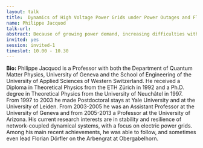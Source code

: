 ```yaml
---
layout: talk
title:  Dynamics of High Voltage Power Grids under Power Outages and Fluctuations
name: Philippe Jacquod 
talk-url: 
abstract: Because of growing power demand, increasing difficulties with grid upgrades, and the emergence of intermittent new renewable energy sources, electric power systems are more and more often operated closer to their maximal capacity. The increasing penetration of new renewable energy sources furthermore reduces the overall mechanical inertia available. All this raises important grid stability issues over short to medium time scales, which can be answered only through in-depth investigations of power grid dynamics over large geographical scales. I will first describe PanTaGruEl, a dynamical grid model we constructed to investigate voltage angle and frequency dynamics following disturbances in the synchronous grid of continental Europe. PanTaGruEl will then be used to corroborate theoretical predictions (i) on global grid robustness, (ii) on the location of local grid vulnerabilities, (iii) on the optimal location of mechanical inertia and of primary control and (iv) on the propagation of frequency waves following local disturbances. Time and spatial scales are identified, which separate regimes with different dynamical behaviors. 
invited: yes
session: invited-1
timeslot: 10.00 - 10.30
---
```

**Bio:**
Philippe Jacquod is a Professor with both the Department of Quantum Matter Physics, University of Geneva and the School of Engineering of the University of Applied Sciences of Western Switzerland. He received a Diploma in Theoretical Physics from the ETH Zürich in 1992 and a Ph.D. degree in Theoretical Physics from the University of Neuchâtel in 1997. From 1997 to 2003 he made Postdoctoral stays at Yale University and at the University of Leiden. From 2003-2005 he was an Assistant Professor at the University of Geneva and from 2005-2013 a Professor at the University of Arizona. His current research interests are in stability and resilience of network-coupled dynamical systems, with a focus on electric power grids. Among his main recent achievements, he was able to follow, and sometimes even lead Florian Dörfler on the Arbengrat at Obergabelhorn.

